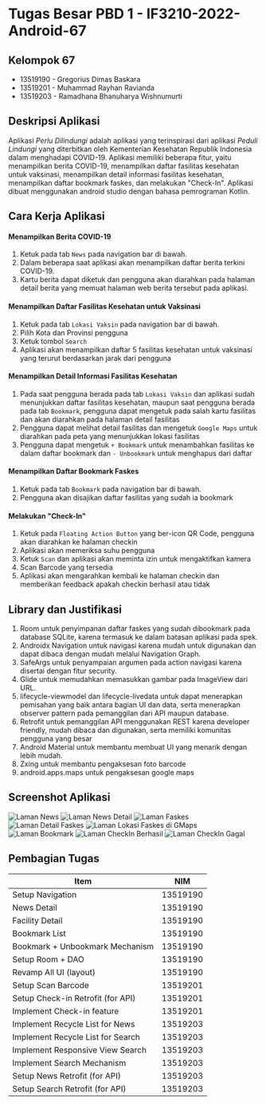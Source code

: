 # Tugas Besar PBD 1 - IF3210-2022-Android-67

## Kelompok 67

- 13519190 - Gregorius Dimas Baskara
- 13519201 - Muhammad Rayhan Ravianda
- 13519203 - Ramadhana Bhanuharya Wishnumurti

## Deskripsi Aplikasi

Aplikasi *Perlu Dilindungi* adalah aplikasi yang terinspirasi dari aplikasi *Peduli Lindungi* yang diterbitkan oleh Kementerian Kesehatan Republik Indonesia dalam menghadapi COVID-19. Aplikasi memiliki beberapa fitur, yaitu menampilkan berita COVID-19, menampilkan daftar fasilitas kesehatan untuk vaksinasi, menampilkan detail informasi fasilitas kesehatan, menampilkan daftar bookmark faskes, dan melakukan "Check-In". Aplikasi dibuat menggunakan android studio dengan bahasa pemrograman Kotlin.

## Cara Kerja Aplikasi

#### Menampilkan Berita COVID-19

1. Ketuk pada tab `News` pada navigation bar di bawah.
2. Dalam beberapa saat aplikasi akan menampilkan daftar berita terkini COVID-19.
3. Kartu berita dapat diketuk dan pengguna akan diarahkan pada halaman detail berita yang memuat halaman web berita tersebut pada aplikasi.

#### Menampilkan Daftar Fasilitas Kesehatan untuk Vaksinasi

1. Ketuk pada tab `Lokasi Vaksin` pada navigation bar di bawah.
2. Pilih Kota dan Provinsi pengguna
3. Ketuk tombol `Search`
4. Aplikasi akan menampilkan daftar 5 fasilitas kesehatan untuk vaksinasi yang terurut berdasarkan jarak dari pengguna

#### Menampilkan Detail Informasi Fasilitas Kesehatan

1. Pada saat pengguna berada pada tab `Lokasi Vaksin` dan aplikasi sudah menunjukkan daftar fasilitas kesehatan, maupun saat pengguna berada pada tab `Bookmark`, pengguna dapat mengetuk pada salah kartu fasilitas dan akan diarahkan pada halaman detail fasilitas
2. Pengguna dapat melihat detail fasilitas dan mengetuk `Google Maps` untuk diarahkan pada peta yang menunjukkan lokasi fasilitas
3. Pengguna dapat mengetuk `+ Bookmark` untuk menambahkan fasilitas ke dalam daftar bookmark dan `- Unbookmark` untuk menghapus dari daftar

#### Menampilkan Daftar Bookmark Faskes

1. Ketuk pada tab `Bookmark` pada navigation bar di bawah.
2. Pengguna akan disajikan daftar fasilitas yang sudah ia bookmark

#### Melakukan "Check-In"
1. Ketuk pada `Floating Action Button` yang ber-icon QR Code, pengguna akan diarahkan ke halaman checkin
2. Aplikasi akan memeriksa suhu pengguna
3. Ketuk `Scan` dan aplikasi akan meminta izin untuk mengaktifkan kamera
4. Scan Barcode yang tersedia
5. Aplikasi akan mengarahkan kembali ke halaman checkin dan memberikan feedback apakah checkin berhasil atau tidak

## Library dan Justifikasi

1. Room untuk penyimpanan daftar faskes yang sudah dibookmark pada database SQLite, karena termasuk ke dalam batasan aplikasi pada spek.
2. Androidx Navigation untuk navigasi karena mudah untuk digunakan dan dapat dibaca dengan mudah melalui Navigation Graph.
3. SafeArgs untuk penyampaian argumen pada action navigasi karena disertai dengan fitur security.
4. Glide untuk memudahkan memasukkan gambar pada ImageView dari URL.
5. lifecycle-viewmodel dan lifecycle-livedata untuk dapat menerapkan pemisahan yang baik antara bagian UI dan data, serta menerapkan observer pattern pada pemanggilan dari API maupun database.
6. Retrofit untuk pemanggilan API menggunakan REST karena developer friendly, mudah dibaca dan digunakan, serta memiliki komunitas pengguna yang besar
7. Android Material untuk membantu membuat UI yang menarik dengan lebih mudah.
8. Zxing untuk membantu pengaksesan foto barcode
9. android.apps.maps untuk pengaksesan google maps

## Screenshot Aplikasi
![Laman News](./screenshot/news.jpg?raw=true)
![Laman News Detail](./screenshot/news-detail.jpg?raw=true)
![Laman Faskes](./screenshot/faskes.jpg?raw=true)
![Laman Detail Faskes](./screenshot/faskes-detail.jpg?raw=true)
![Laman Lokasi Faskes di GMaps](./screenshot/faskes-detail-gmaps.jpg?raw=true)
![Laman Bookmark](./screenshot/bookmark.jpg?raw=true)
![Laman CheckIn Berhasil](./screenshot/checkin-complete.jpg?raw=true)
![Laman CheckIn Gagal](./screenshot/checkin-failed.jpg?raw=true)


## Pembagian Tugas

| Item                                | NIM      |
| ----------------------------------- | -------- |
| Setup Navigation                    | 13519190 |
| News Detail                         | 13519190 |
| Facility Detail                     | 13519190 |
| Bookmark List                       | 13519190 |
| Bookmark + Unbookmark Mechanism     | 13519190 |
| Setup Room + DAO                    | 13519190 |
| Revamp All UI (layout)              | 13519190 |
| Setup Scan Barcode                  | 13519201 |
| Setup Check-in Retrofit (for API)   | 13519201 |
| Implement Check-in feature          | 13519201 |
| Implement Recycle List for News     | 13519203 |
| Implement Recycle List for Search   | 13519203 |
| Implement Responsive View Search    | 13519203 |
| Implement Search Mechanism          | 13519203 |
| Setup News Retrofit (for API)       | 13519203 |
| Setup Search Retrofit (for API)     | 13519203 |
